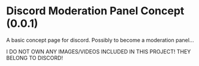 # Discord Moderation Panel Concept (0.0.1)
A basic concept page for discord. Possibly to become a moderation panel...


I DO NOT OWN ANY IMAGES/VIDEOS INCLUDED IN THIS PROJECT! THEY BELONG TO DISCORD!
